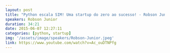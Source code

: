 ```yaml
---
layout: post
title: "Python escala SIM! Uma startup do zero ao sucesso! - Robson Junior"
speakers: Robson Junior
duration: 34:21
date: 2015-06-07 12:27:11
categories: [python, startup]
img: '/assets/image/speakers/Robson-Junior.jpeg'
link: https://www.youtube.com/watch?v=Ac_ouDTNPfg
---
```

